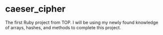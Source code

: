 # caeser_cipher
The first Ruby project from TOP. I will be using my newly found knowledge of arrays, hashes, and methods to complete this project.
